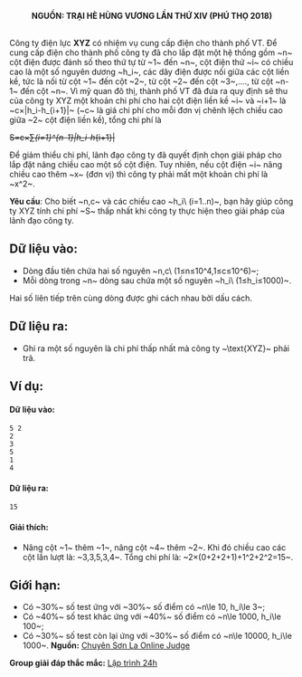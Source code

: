 **<center>NGUỒN: TRẠI HÈ HÙNG VƯƠNG LẦN THỨ XIV (PHÚ THỌ 2018)</center>**
<br>

Công ty điện lực **XYZ** có nhiệm vụ cung cấp điện cho thành phố VT. Để cung cấp điện cho thành phố công ty đã cho lắp đặt một hệ thống gồm ~n~ cột điện được đánh số theo thứ tự từ ~1~ đến ~n~, cột điện thứ ~i~ có chiều cao là một số nguyên dương ~h_i~, các dây điện được nối giữa các cột liền kề, tức là nối từ cột ~1~ đến cột ~2~, từ cột ~2~ đến cột ~3~,…., từ cột ~n-1~ đến cột ~n~.
Vì mỹ quan đô thị, thành phố VT đã đưa ra quy định sẽ thu của công ty XYZ một khoản chi phí cho hai cột điện liền kề ~i~ và ~i+1~ là ~c×|h_i-h_{i+1}|~ (~c~ là giá chi phí cho mỗi đơn vị chênh lệch chiều cao giữa ~2~ cột điện liền kề), tổng chi phí là

~~S=c×∑_{i=1}^{n-1}|h_i-h_{i+1}|~~

Để giảm thiểu chi phí, lãnh đạo công ty đã quyết định chọn giải pháp cho lắp đặt nâng chiều cao một số cột điện. Tuy nhiên, nếu cột điện ~i~ nâng chiều cao thêm ~x~ (đơn vị) thì công ty phải mất một khoản chi phí là ~x^2~.

**Yêu cầu**: Cho biết ~n,c~ và các chiều cao ~h_i\ (i=1..n)~, bạn hãy giúp công ty XYZ tính chi phí ~S~ thấp nhất khi công ty thực hiện theo giải pháp của lãnh đạo công ty.

## Dữ liệu vào:
- Dòng đầu tiên chứa hai số nguyên ~n,c\ (1≤n≤10^4,1≤c≤10^6)~;
- Mỗi dòng trong ~n~ dòng sau chứa một số nguyên ~h_i\ (1≤h_i≤1000)~. 

Hai số liên tiếp trên cùng dòng được ghi cách nhau bởi dấu cách.

## Dữ liệu ra:
- Ghi ra một số nguyên là chi phí thấp nhất mà công ty ~\text{XYZ}~ phải trả.

## Ví dụ:
#### Dữ liệu vào:
```
5 2
2
3
5
1
4
```

#### Dữ liệu ra:
```
15
```

#### Giải thích:
- Nâng cột ~1~ thêm ~1~, nâng cột ~4~ thêm ~2~. Khi đó chiều cao các cột lần lượt là: ~3,3,5,3,4~. Tổng chi phí là: ~2×(0+2+2+1)+1^2+2^2=15~.

## Giới hạn:
- Có ~30\%~ số test ứng với ~30\%~ số điểm có ~n\le 10, h_i\le 3~;
- Có ~40\%~ số test khác ứng với ~40\%~ số điểm có ~n\le 1000, h_i\le 100~;
- Có ~30\%~ số test còn lại ứng với ~30\%~ số điểm có ~n\le 10000, h_i\le 1000~.
**Nguồn:** [Chuyên Sơn La Online Judge](http://csloj.ddns.net/)

**Group giải đáp thắc mắc:** [Lập trình 24h](https://www.facebook.com/groups/1386904321519984)